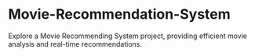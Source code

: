 # Movie-Recommendation-System
Explore a Movie Recommending System project, providing efficient movie analysis and real-time recommendations.
